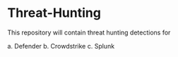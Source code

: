 # Threat-Hunting

This repository will contain threat hunting detections for 

a. Defender
b. Crowdstrike
c. Splunk
